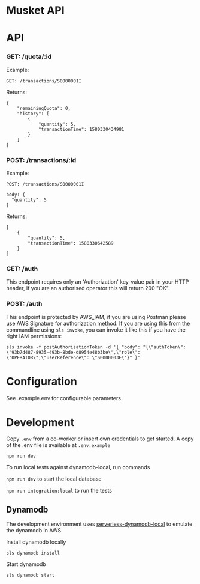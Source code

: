 # Musket API

# API

### GET: /quota/:id

Example:
```
GET: /transactions/S0000001I
```

Returns:
```
{
    "remainingQuota": 0,
    "history": [
        {
            "quantity": 5,
            "transactionTime": 1580330434981
        }
    ]
}
```

### POST: /transactions/:id

Example:
```
POST: /transactions/S0000001I

body: {
  "quantity": 5
}
```

Returns:
```
[
    {
        "quantity": 5,
        "transactionTime": 1580330642589
    }
]
```

### GET: /auth

This endpoint requires only an 'Authorization' key-value pair in your HTTP header, if you are an authorised operator this will return 200 "OK".

### POST: /auth

This endpoint is protected by AWS_IAM, if you are using Postman please use AWS Signature for authorization method.
If you are using this from the commandline using `sls invoke`, you can invoke it like this if you have the right IAM permissions:

```
sls invoke -f postAuthorisationToken -d '{ "body": "{\"authToken\": \"93b7d487-8935-493b-8bde-d8954e48b3be\",\"role\": \"OPERATOR\",\"userReference\": \"S0000003E\"}" }'
```

# Configuration

See .example.env for configurable parameters

# Development

Copy `.env` from a co-worker or insert own credentials to get started. A copy of the .env file is available at `.env.example`

```
npm run dev
```

To run local tests against dynamodb-local, run commands

 `npm run dev` to start the local database

 `npm run integration:local` to run the tests

## Dynamodb 

The development environment uses [serverless-dynamodb-local](https://www.npmjs.com/package/serverless-dynamodb-local) to emulate the dynamodb in AWS.

Install dynamodb locally

```
sls dynamodb install
```

Start dynamodb

```
sls dynamodb start
```
